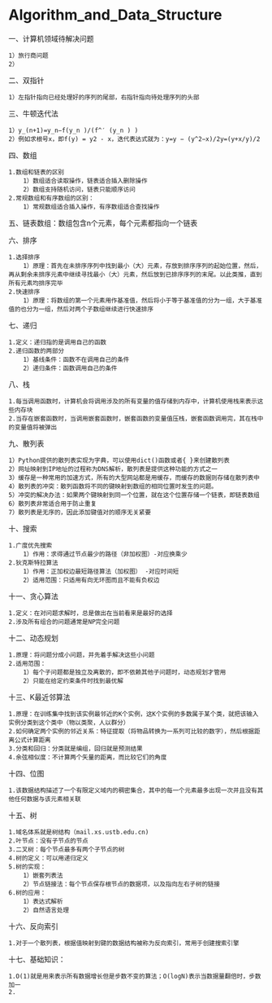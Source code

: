 # Algorithm_and_Data_Structure

一、计算机领域待解决问题

	1）旅行商问题
	2）
二、双指针

	1）左指针指向已经处理好的序列的尾部，右指针指向待处理序列的头部
三、牛顿迭代法

	1）y_(n+1)=y_n−f(y_n )/(f^′ (y_n ) )
	2）例如求根号x，即f(y) = y2 - x，迭代表达式就为：y=y − (y^2−x)/2y=(y+x/y)/2
四、数组

	1.数组和链表的区别
		1）数组适合读取操作，链表适合插入删除操作
		2）数组支持随机访问，链表只能顺序访问
	2.常规数组和有序数组的区别：
		1）常规数组适合插入操作，有序数组适合查找操作
五、链表数组：数组包含n个元素，每个元素都指向一个链表

六、排序

	1.选择排序
		1）原理：首先在未排序序列中找到最小（大）元素，存放到排序序列的起始位置，然后，再从剩余未排序元素中继续寻找最小（大）元素，然后放到已排序序列的末尾。以此类推，直到所有元素均排序完毕
	2.快速排序
		1）原理：将数组的第一个元素用作基准值，然后将小于等于基准值的分为一组，大于基准值的也分为一组，然后对两个子数组继续进行快速排序
七、递归

	1.定义：递归指的是调用自己的函数
	2.递归函数的两部分
		1）基线条件：函数不在调用自己的条件
		2）递归条件：函数调用自己的条件
八、栈

	1.每当调用函数时，计算机会将调用涉及的所有变量的值存储到内存中，计算机使用栈来表示这些内存块
	2.当存在嵌套函数时，当调用嵌套函数时，嵌套函数的变量值压栈，嵌套函数调用完，其在栈中的变量值将被弹出
九、散列表

	1）Python提供的散列表实现为字典，可以使用dict()函数或者{ }来创建散列表
	2）网址映射到IP地址的过程称为DNS解析，散列表是提供这种功能的方式之一
	3）缓存是一种常用的加速方式，所有的大型网站都是用缓存，而缓存的数据则存储在散列表中
	4）散列表的冲突：散列函数将不同的键映射到数组的相同位置时发生的问题。
	5）冲突的解决办法：如果两个键映射到同一个位置，就在这个位置存储一个链表，即链表数组
	6）散列表非常适合用于防止重复
	7）散列表是无序的，因此添加键值对的顺序无关紧要
十、搜索

	1.广度优先搜索
		1）作用：求得通过节点最少的路径（非加权图）-对应换乘少
	2.狄克斯特拉算法
		1）作用：正加权边最短路径算法（加权图） -对应时间短
		2）适用范围：只适用有向无环图而且不能有负权边
十一、贪心算法

	1.定义：在对问题求解时，总是做出在当前看来是最好的选择
	2.涉及所有组合的问题通常是NP完全问题
十二、动态规划

	1.原理：将问题分成小问题，并先着手解决这些小问题
	2.适用范围：
		1）每个子问题都是独立及离散的，即不依赖其他子问题时，动态规划才管用
		2）只能在给定约束条件时找到最优解
十三、K最近邻算法

	1.原理：在训练集中找到该实例最邻近的K个实例，这K个实例的多数属于某个类，就把该输入实例分类到这个类中（物以类聚，人以群分）
	2.如何确定两个实例的邻近关系：特征提取（将物品转换为一系列可比较的数字），然后根据距离公式计算距离
	3.分类和回归：分类就是编组，回归就是预测结果
	4.余弦相似度：不计算两个矢量的距离，而比较它们的角度
十四、位图

	1.该数据结构描述了一个有限定义域内的稠密集合，其中的每一个元素最多出现一次并且没有其他任何数据与该元素相关联
十五、树

	1.域名体系就是树结构（mail.xs.ustb.edu.cn)
	2.叶节点：没有子节点的节点
	3.二叉树：每个节点最多有两个子节点的树
	4.树的定义：可以用递归定义
	5.树的实现：
		1）嵌套列表法
		2）节点链接法：每个节点保存根节点的数据项，以及指向左右子树的链接
	6.树的应用：
		1）表达式解析
		2）自然语言处理
十六、反向索引

	1.对于一个散列表，根据值映射到键的数据结构被称为反向索引，常用于创建搜索引擎
十七、基础知识：

	1.O(1)就是用来表示所有数据增长但是步数不变的算法；O(logN)表示当数据量翻倍时，步数加一
	2.
